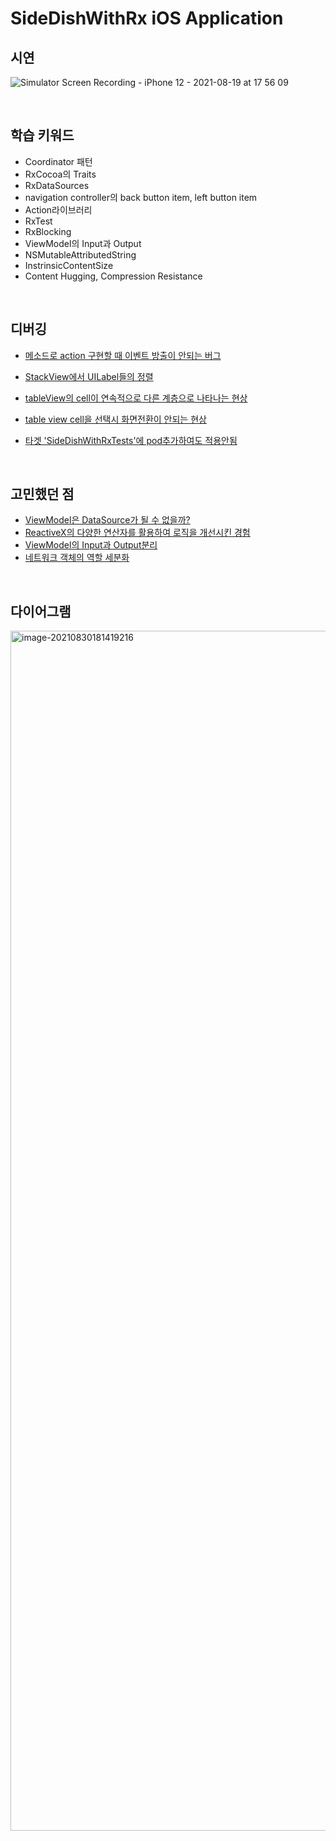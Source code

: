 # SideDishWithRx iOS Application



## 시연

![Simulator Screen Recording - iPhone 12 - 2021-08-19 at 17 56 09](https://user-images.githubusercontent.com/42647277/131699221-13bcdfda-e39a-45a7-870e-41a98c1ccf1f.gif)

<br/>

## 학습 키워드

- Coordinator 패턴
- RxCocoa의 Traits
- RxDataSources
- navigation controller의 back button item, left button item
- Action라이브러리
- RxTest
- RxBlocking
- ViewModel의 Input과 Output
- NSMutableAttributedString
- InstrinsicContentSize
- Content Hugging, Compression Resistance

<br/>

## 디버깅

- [메소드로 action 구현할 때 이벤트 방출이 안되는 버그](https://github.com/zeke-iOS/SideDishWithRx/issues/4)

- [StackView에서 UILabel들의 정렬](https://github.com/zeke-iOS/SideDishWithRx/issues/6)

- [tableView의 cell이 연속적으로 다른 계층으로 나타나는 현상](https://github.com/zeke-iOS/SideDishWithRx/issues/7)

- [table view cell을 선택시 화면전환이 안되는 현상](https://github.com/zeke-iOS/SideDishWithRx/issues/8)

- [타겟 'SideDishWithRxTests'에 pod추가하여도 적용안됨](https://github.com/zeke-iOS/SideDishWithRx/issues/16)

  
<br/>


## 고민했던 점

- [ViewModel은 DataSource가 될 수 없을까?](https://github.com/zeke-iOS/SideDishWithRx/wiki/ViewModel을-table-view의-data-source로-두지-않는-이유)
- [ReactiveX의 다양한 연산자를 활용하여 로직을 개선시킨 경험](https://github.com/zeke-iOS/SideDishWithRx/issues/12)
- [ViewModel의 Input과 Output분리](https://github.com/zeke-iOS/SideDishWithRx/issues/15)
- [네트워크 객체의 역할 세분화](https://github.com/zeke-iOS/SideDishWithRx/issues/17)


<br/>

## 다이어그램

<img width="1920" alt="image-20210830181419216" src="https://user-images.githubusercontent.com/42647277/131699540-5cfd1330-ca43-452b-be3f-95d62e276ca8.png">


